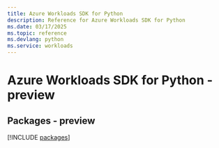 ```yaml
---
title: Azure Workloads SDK for Python
description: Reference for Azure Workloads SDK for Python
ms.date: 03/17/2025
ms.topic: reference
ms.devlang: python
ms.service: workloads
---
```

# Azure Workloads SDK for Python - preview
## Packages - preview
[!INCLUDE [packages](workloads-index.md)]